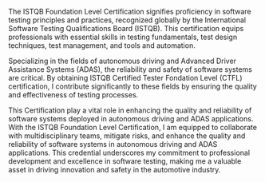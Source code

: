 The ISTQB Foundation Level Certification signifies proficiency in software testing principles and practices, recognized globally by the International Software Testing Qualifications Board (ISTQB). This certification equips professionals with essential skills in testing fundamentals, test design techniques, test management, and tools and automation.

Specializing in the fields of autonomous driving and Advanced Driver Assistance Systems (ADAS), the reliability and safety of software systems are critical. By obtaining ISTQB Certified Tester Fondation Level (CTFL) certification, I contribute significantly to these fields by ensuring the quality and effectiveness of testing processes.

This Certification play a vital role in enhancing the quality and reliability of software systems deployed in autonomous driving and ADAS applications. With the ISTQB Foundation Level Certification, I am equipped to collaborate with multidisciplinary teams, mitigate risks, and enhance the quality and reliability of software systems in autonomous driving and ADAS applications. This credential underscores my commitment to professional development and excellence in software testing, making me a valuable asset in driving innovation and safety in the automotive industry.
